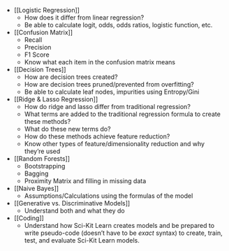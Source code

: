 * [[Logistic Regression]]
	* How does it differ from linear regression? 
	* Be able to calculate logit, odds, odds ratios, logistic function, etc. 
* [[Confusion Matrix]]
	* Recall
	* Precision
	* F1 Score
	* Know what each item in the confusion matrix means
* [[Decision Trees]]
	* How are decision trees created? 
	* How are decision trees pruned/prevented from overfitting?
	* Be able to calculate leaf nodes, impurities using Entropy/Gini
* [[Ridge & Lasso Regression]]
	* How do ridge and lasso differ from traditional regression?
	- What terms are added to the traditional regression formula to create these methods?
	- What do these new terms do?
	- How do these methods achieve feature reduction? 
	- Know other types of feature/dimensionality reduction and why they’re used
* [[Random Forests]]
	* Bootstrapping
	* Bagging
	* Proximity Matrix and filling in missing data
* [[Naive Bayes]]
	* Assumptions/Calculations using the formulas of the model
* [[Generative vs. Discriminative Models]]
	* Understand both and what they do
* [[Coding]]
	* Understand how Sci-Kit Learn creates models and be prepared to write pseudo-code (doesn’t have to be _exact_ syntax) to create, train, test, and evaluate Sci-Kit Learn models.